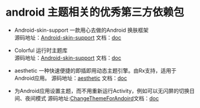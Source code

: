 # android 主题相关的优秀第三方依赖包

* Android-skin-support 一款用心去做的Android 换肤框架  
源码地址：[Android-skin-support](https://github.com/ximsfei/Android-skin-support) 文档：[doc](https://github.com/ximsfei/Android-skin-support/blob/master/README.md)

* Colorful 运行时主题库  
源码地址：[Android-skin-support](https://github.com/ximsfei/Android-skin-support) 文档：[doc](https://github.com/ximsfei/Android-skin-support/blob/master/README.md)

* aesthetic 一种快速便捷的即插即用动态主题引擎。由Rx支持，适用于Android应用。
源码地址：[aesthetic](https://github.com/afollestad/aesthetic) 文档：[doc](https://github.com/afollestad/aesthetic/blob/master/README.md)

* 为Android应用设置主题，而不用重新运行Activity，例如可以无闪屏的切换日间、夜间模式
源码地址:[ChangeThemeForAndoird](https://github.com/zhangzhun132/ChangeThemeForAndoird)文档：[doc](https://github.com/zhangzhun132/ChangeThemeForAndoird/blob/master/README.md)
